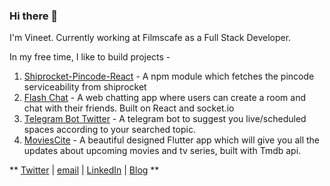 ### Hi there 👋

<!--
**vineetk242000/vineetk242000** is a ✨ _special_ ✨ repository because its `README.md` (this file) appears on your GitHub profile.

Here are some ideas to get you started:

- 🔭 I’m currently working on ...
- 🌱 I’m currently learning ...
- 👯 I’m looking to collaborate on ...
- 🤔 I’m looking for help with ...
- 💬 Ask me about ...
- 📫 How to reach me: ...
- 😄 Pronouns: ...
- ⚡ Fun fact: ...
-->

I'm Vineet. Currently working at Filmscafe as a Full Stack Developer. 

In my free time, I like to build projects - 

1. [Shiprocket-Pincode-React](https://www.npmjs.com/package/shiprocket-pincode-react) - A npm module which fetches the pincode serviceability from shiprocket
2. [Flash Chat](https://vk-flash-chat.netlify.app/) - A web chatting app where users can create a room and chat with their friends. Built on React and socket.io
3. [Telegram Bot Twitter](https://github.com/vineetk242000/telegramBot-twitter) - A telegram bot to suggest you live/scheduled spaces according to your searched topic.
4. [MoviesCite](https://github.com/vineetk242000/movies-cite-app) - A beautiful designed Flutter app which will give you all the updates about upcoming movies and tv series, built with Tmdb api.


** [Twitter](https://twitter.com/vineetk242000) | [email](vineetkumar242000@gmail.com) | [LinkedIn](https://www.linkedin.com/in/vineetk242000/) | [Blog](https://bphtech.blogspot.com/) **




